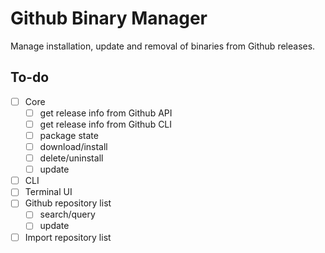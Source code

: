 # Github Binary Manager

Manage installation, update and removal of binaries from Github releases.

## To-do
 - [ ] Core
   - [ ] get release info from Github API
   - [ ] get release info from Github CLI
   - [ ] package state
   - [ ] download/install
   - [ ] delete/uninstall
   - [ ] update
 - [ ] CLI
 - [ ] Terminal UI
 - [ ] Github repository list
   - [ ] search/query
   - [ ] update
 - [ ] Import repository list